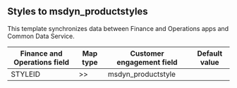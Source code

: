 ## Styles to msdyn_productstyles

This template synchronizes data between Finance and Operations apps and Common Data Service.

Finance and Operations field | Map type | Customer engagement field | Default value
---|---|---|---
STYLEID | >> | msdyn_productstyle | 
